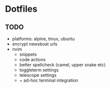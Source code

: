 # Dotfiles

## TODO
* platforms: alpine, tmux, ubuntu
* encrypt newsboat urls
* nvim 
    * snippets
    * code actions
    * better spellcheck (camel, upper snake etc)
    * toggleterm settings
    * telescope settings
    * ~ ad-hoc terminal integration
    <!-- * comments -->
    <!-- * php formatter -->
    <!-- * find-replace -->
